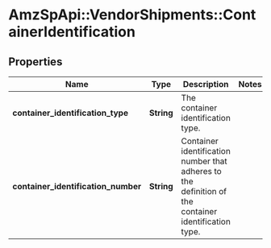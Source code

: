 # AmzSpApi::VendorShipments::ContainerIdentification

## Properties
Name | Type | Description | Notes
------------ | ------------- | ------------- | -------------
**container_identification_type** | **String** | The container identification type. | 
**container_identification_number** | **String** | Container identification number that adheres to the definition of the container identification type. | 


